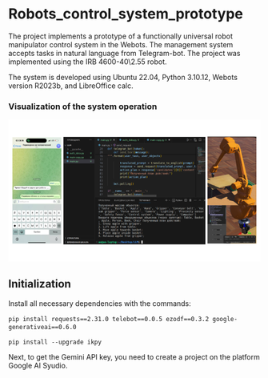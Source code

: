 # Robots_control_system_prototype
The project implements a prototype of a functionally universal robot manipulator control system in the Webots. The management system accepts tasks in natural language from Telegram-bot. The project was implemented using the IRB 4600-40\2.55 robot.

The system is developed using Ubuntu 22.04, Python 3.10.12, Webots version R2023b, and LibreOffice calc.

<h3>Visualization of the system operation</h3>
<img src='Control_system/Цыгикало_А_Е ВКР.png'>

<h2>Initialization</h2>

Install all necessary dependencies with the commands:
```
pip install requests==2.31.0 telebot==0.0.5 ezodf==0.3.2 google-generativeai==0.6.0
```
```
pip install --upgrade ikpy
```
Next, to get the Gemini API key, you need to create a project on the platform <a herf='https://aistudio.google.com/app/apikey'>Google AI Syudio</a>.
